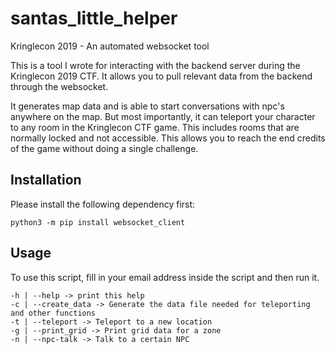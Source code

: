 # santas_little_helper
Kringlecon 2019 - An automated websocket tool

This is a tool I wrote for interacting with the backend server during the Kringlecon 2019 CTF. It allows you to pull relevant data from the backend through the websocket. 

It generates map data and is able to start conversations with npc's anywhere on the map. But most importantly, it can teleport your character to any room in the Kringlecon CTF game. This includes rooms that are normally locked and not accessible. This allows you to reach the end credits of the game without doing a single challenge.

## Installation
Please install the following dependency first:

`python3 -m pip install websocket_client`

## Usage

To use this script, fill in your email address inside the script and then run it.

    -h | --help -> print this help
    -c | --create_data -> Generate the data file needed for teleporting and other functions
    -t | --teleport -> Teleport to a new location
    -g | --print_grid -> Print grid data for a zone
    -n | --npc-talk -> Talk to a certain NPC
